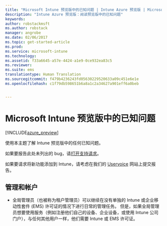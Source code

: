 ```yaml
---
title: "Microsoft Intune 预览版中的已知问题 | Intune Azure 预览版 | Microsoft Docs"
description: "Intune Azure 预览版：阅读预览版中的已知问题"
keywords: 
author: robstackmsft
ms.author: robstack
manager: angrobe
ms.date: 02/06/2017
ms.topic: get-started-article
ms.prod: 
ms.service: microsoft-intune
ms.technology: 
ms.assetid: f33a6645-a57e-4424-a1e9-0ce932ea83c5
ms.reviewer: 
ms.suite: ems
translationtype: Human Translation
ms.sourcegitcommit: f479b4236243fd05630229520633a09c451e6e1e
ms.openlocfilehash: c1f79db598651b6a8a1c2a34627a901eff6a0beb


---
```


# <a name="known-issues-in-the-microsoft-intune-preview"></a>Microsoft Intune 预览版中的已知问题


[!INCLUDE[azure_preview](../includes/azure_preview.md)]


使用本主题了解 Intune 预览版中的任何已知问题。

如果要报告此处未列出的 bug，请[打开支持请求](https://docs.microsoft.com/intune/troubleshoot/how-to-get-support-for-microsoft-intune)。

如果要请求将新功能添加到 Intune，请考虑在我们的 [Uservoice](https://microsoftintune.uservoice.com/forums/291681-ideas/category/189016-azure-admin-console) 网站上提交报告。

## <a name="administration-and-accounts"></a>管理和帐户

- 全局管理员（也被称为租户管理员）可以继续在没有单独的 Intune 或企业移动性套件 (EMS) 许可证的情况下进行日常的管理任务。 但是，如果全局管理员想要使用服务（例如注册他们自己的设备、企业设备，或使用 Intune 公司门户），与任何其他用户一样，他们需要 Intune 或 EMS 许可证。



<!--HONumber=Feb17_HO1-->


